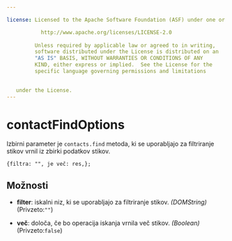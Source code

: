 ```yaml
---

license: Licensed to the Apache Software Foundation (ASF) under one or more contributor license agreements. See the NOTICE file distributed with this work for additional information regarding copyright ownership. The ASF licenses this file to you under the Apache License, Version 2.0 (the "License"); you may not use this file except in compliance with the License. You may obtain a copy of the License at

           http://www.apache.org/licenses/LICENSE-2.0
    
         Unless required by applicable law or agreed to in writing,
         software distributed under the License is distributed on an
         "AS IS" BASIS, WITHOUT WARRANTIES OR CONDITIONS OF ANY
         KIND, either express or implied.  See the License for the
         specific language governing permissions and limitations
    

   under the License.
---
```


# contactFindOptions

Izbirni parameter je `contacts.find` metoda, ki se uporabljajo za filtriranje stikov vrnil iz zbirki podatkov stikov.

    {filtra: "", je več: res,};
    

## Možnosti

*   **filter**: iskalni niz, ki se uporabljajo za filtriranje stikov. *(DOMString)* (Privzeto:`""`)

*   **več**: določa, če bo operacija iskanja vrnila več stikov. *(Boolean)* (Privzeto:`false`)